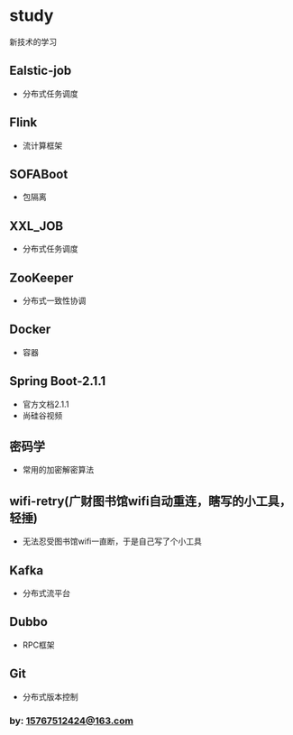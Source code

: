 # study
新技术的学习

## Ealstic-job
- 分布式任务调度

## Flink
- 流计算框架

## SOFABoot
- 包隔离

## XXL_JOB
- 分布式任务调度

## ZooKeeper
- 分布式一致性协调

## Docker
- 容器

## Spring Boot-2.1.1
- 官方文档2.1.1
- 尚硅谷视频

## 密码学
- 常用的加密解密算法

## wifi-retry(广财图书馆wifi自动重连，瞎写的小工具，轻捶)
- 无法忍受图书馆wifi一直断，于是自己写了个小工具

## Kafka
- 分布式流平台

## Dubbo
- RPC框架

## Git
- 分布式版本控制

###  by: 15767512424@163.com
